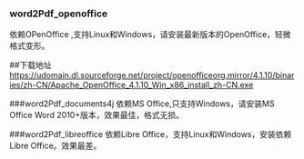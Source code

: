 ### word2Pdf_openoffice
依赖OPenOffice ,支持Linux和Windows，请安装最新版本的OpenOffice，轻微格式变形。

##下载地址
https://udomain.dl.sourceforge.net/project/openofficeorg.mirror/4.1.10/binaries/zh-CN/Apache_OpenOffice_4.1.10_Win_x86_install_zh-CN.exe

###word2Pdf_documents4j
依赖MS Office,只支持Windows，请安装MS Office Word 2010+版本，效果最佳，格式无损。

###word2Pdf_libreoffice
依赖Libre Office，支持Linux和Windows，安装依赖Libre Office。效果最差。
